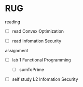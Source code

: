 # RUG
reading

-[ ] read Convex Optimization

-[ ] read Infomation Security

assignment

-[ ] lab 1 Functional Programming

  -[ ] sumToPrime
	
-[ ] self study L2 Infomation Security
